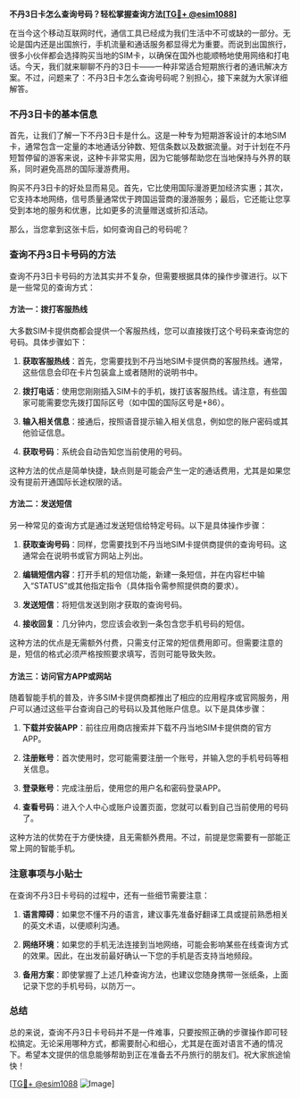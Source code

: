 **不丹3日卡怎么查询号码？轻松掌握查询方法[[TG💪+ @esim1088](https://t.me/s/esim1088)]**

在当今这个移动互联网时代，通信工具已经成为我们生活中不可或缺的一部分。无论是国内还是出国旅行，手机流量和通话服务都显得尤为重要。而说到出国旅行，很多小伙伴都会选择购买当地的SIM卡，以确保在国外也能顺畅地使用网络和打电话。今天，我们就来聊聊不丹的3日卡——一种非常适合短期旅行者的通讯解决方案。不过，问题来了：不丹3日卡怎么查询号码呢？别担心，接下来就为大家详细解答。

### 不丹3日卡的基本信息

首先，让我们了解一下不丹3日卡是什么。这是一种专为短期游客设计的本地SIM卡，通常包含一定量的本地通话分钟数、短信条数以及数据流量。对于计划在不丹短暂停留的游客来说，这种卡非常实用，因为它能够帮助您在当地保持与外界的联系，同时避免高昂的国际漫游费用。

购买不丹3日卡的好处显而易见。首先，它比使用国际漫游更加经济实惠；其次，它支持本地网络，信号质量通常优于跨国运营商的漫游服务；最后，它还能让您享受到本地的服务和优惠，比如更多的流量赠送或折扣活动。

那么，当您拿到这张卡后，如何查询自己的号码呢？

### 查询不丹3日卡号码的方法

查询不丹3日卡号码的方法其实并不复杂，但需要根据具体的操作步骤进行。以下是一些常见的查询方式：

#### 方法一：拨打客服热线

大多数SIM卡提供商都会提供一个客服热线，您可以直接拨打这个号码来查询您的号码。具体步骤如下：

1. **获取客服热线**：首先，您需要找到不丹当地SIM卡提供商的客服热线。通常，这些信息会印在卡片包装盒上或者随附的说明书中。
   
2. **拨打电话**：使用您刚刚插入SIM卡的手机，拨打该客服热线。请注意，有些国家可能需要您先拨打国际区号（如中国的国际区号是+86）。

3. **输入相关信息**：接通后，按照语音提示输入相关信息，例如您的账户密码或其他验证信息。

4. **获取号码**：系统会自动告知您当前使用的号码。

这种方法的优点是简单快捷，缺点则是可能会产生一定的通话费用，尤其是如果您没有提前开通国际长途权限的话。

#### 方法二：发送短信

另一种常见的查询方式是通过发送短信给特定号码。以下是具体操作步骤：

1. **获取查询号码**：同样，您需要找到不丹当地SIM卡提供商提供的查询号码。这通常会在说明书或官方网站上列出。

2. **编辑短信内容**：打开手机的短信功能，新建一条短信，并在内容栏中输入“STATUS”或其他指定指令（具体指令需参照提供商的要求）。

3. **发送短信**：将短信发送到刚才获取的查询号码。

4. **接收回复**：几分钟内，您应该会收到一条包含您手机号码的短信。

这种方法的优点是无需额外付费，只需支付正常的短信费用即可。但需要注意的是，短信的格式必须严格按照要求填写，否则可能导致失败。

#### 方法三：访问官方APP或网站

随着智能手机的普及，许多SIM卡提供商都推出了相应的应用程序或官网服务，用户可以通过这些平台查询自己的号码以及其他账户信息。以下是具体步骤：

1. **下载并安装APP**：前往应用商店搜索并下载不丹当地SIM卡提供商的官方APP。

2. **注册账号**：首次使用时，您可能需要注册一个账号，并输入您的手机号码等相关信息。

3. **登录账号**：完成注册后，使用您的用户名和密码登录APP。

4. **查看号码**：进入个人中心或账户设置页面，您就可以看到自己当前使用的号码了。

这种方法的优势在于方便快捷，且无需额外费用。不过，前提是您需要有一部能正常上网的智能手机。

### 注意事项与小贴士

在查询不丹3日卡号码的过程中，还有一些细节需要注意：

1. **语言障碍**：如果您不懂不丹的语言，建议事先准备好翻译工具或提前熟悉相关的英文术语，以便顺利沟通。

2. **网络环境**：如果您的手机无法连接到当地网络，可能会影响某些在线查询方式的效果。因此，在出发前最好确认一下您的手机是否支持当地频段。

3. **备用方案**：即使掌握了上述几种查询方法，也建议您随身携带一张纸条，上面记录下您的手机号码，以防万一。

### 总结

总的来说，查询不丹3日卡号码并不是一件难事，只要按照正确的步骤操作即可轻松搞定。无论采用哪种方式，都需要耐心和细心，尤其是在面对语言不通的情况下。希望本文提供的信息能够帮助到正在准备去不丹旅行的朋友们。祝大家旅途愉快！

[[TG💪+ @esim1088](https://t.me/s/esim1088) ![Image](https://i.postimg.cc/4NQfJmqS/Snipaste-2025-05-13-00-14-12.png)]